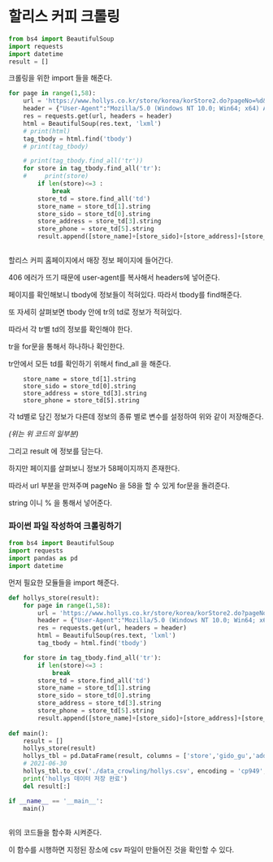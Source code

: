 # 할리스 커피 크롤링



```python
from bs4 import BeautifulSoup
import requests
import datetime
result = []
```



크롤링을 위한 import 들을 해준다.



```python
for page in range(1,58):
    url = 'https://www.hollys.co.kr/store/korea/korStore2.do?pageNo=%d&sido=&gugun=&store=' % page
    header = {"User-Agent":"Mozilla/5.0 (Windows NT 10.0; Win64; x64) AppleWebKit/537.36 (KHTML, like Gecko) Chrome/91.0.4472.114 Safari/537.36"}
    res = requests.get(url, headers = header)
    html = BeautifulSoup(res.text, 'lxml')
    # print(html)
    tag_tbody = html.find('tbody')
    # print(tag_tbody)

    # print(tag_tbody.find_all('tr'))
    for store in tag_tbody.find_all('tr'):
    #     print(store)
        if len(store)<=3 :
            break
        store_td = store.find_all('td')
        store_name = store_td[1].string
        store_sido = store_td[0].string
        store_address = store_td[3].string
        store_phone = store_td[5].string
        result.append([store_name]+[store_sido]+[store_address]+[store_phone])



```



할리스 커피 홈페이지에서 매장 정보 페이지에 들어간다.

406 에러가 뜨기 때문에 user-agent를 복사해서 headers에 넣어준다.



페이지를 확인해보니 tbody에 정보들이 적혀있다. 따라서 tbody를 find해준다.

또 자세히 살펴보면 tbody 안에 tr의 td로 정보가 적혀있다.

따라서 각 tr별 td의 정보를 확인해야 한다.

tr을 for문을 통해서 하나하나 확인한다.

tr안에서 모든 td를 확인하기 위해서 find_all 을 해준다. 

        store_name = store_td[1].string
        store_sido = store_td[0].string
        store_address = store_td[3].string
        store_phone = store_td[5].string



각 td별로 담긴 정보가 다른데 정보의 종류 별로 변수를 설정하여 위와 같이 저장해준다.

*(위는 위 코드의  일부분)*



그리고 result 에 정보를 담는다.



하지만 페이지를 살펴보니 정보가 58페이지까지 존재한다.

따라서 url 부분을 만져주며 pageNo 을 58을 할 수 있게 for문을 돌려준다.

string 이니 % 을 통해서 넣어준다.



### 파이썬 파일 작성하여 크롤링하기



```python
from bs4 import BeautifulSoup
import requests
import pandas as pd
import datetime

```



먼저 필요한 모듈들을 import 해준다.



```python
def hollys_store(result):
    for page in range(1,58):
        url = 'https://www.hollys.co.kr/store/korea/korStore2.do?pageNo=%d&sido=&gugun=&store=' % page
        header = {"User-Agent":"Mozilla/5.0 (Windows NT 10.0; Win64; x64) AppleWebKit/537.36 (KHTML, like Gecko) Chrome/91.0.4472.114 Safari/537.36"}
        res = requests.get(url, headers = header)
        html = BeautifulSoup(res.text, 'lxml')
        tag_tbody = html.find('tbody')

    for store in tag_tbody.find_all('tr'):
        if len(store)<=3 :
            break
        store_td = store.find_all('td')
        store_name = store_td[1].string
        store_sido = store_td[0].string
        store_address = store_td[3].string
        store_phone = store_td[5].string
        result.append([store_name]+[store_sido]+[store_address]+[store_phone])
        
def main():
    result = []
    hollys_store(result)
    hollys_tbl = pd.DataFrame(result, columns = ['store','gido_gu','address','phone'])
    # 2021-06-30
    hollys_tbl.to_csv('./data_crowling/hollys.csv', encoding = 'cp949', mode = 'w', index = True)
    print('hollys 데이터 저장 완료')
    del result[:]

if __name__ == '__main__':
    main()
    
```



위의 코드들을 함수화 시켜준다.



이 함수를 시행하면 지정된 장소에 csv 파일이 만들어진 것을 확인할 수 있다.

